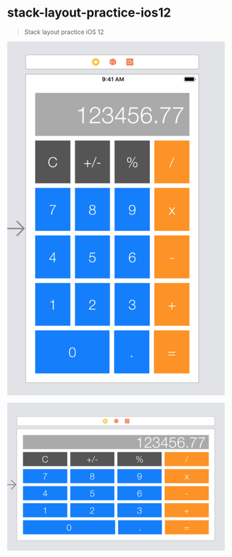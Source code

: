 # stack-layout-practice-ios12
> Stack layout practice iOS 12

![vertical](https://github.com/solairerove/stack-layout-practice-ios12/blob/master/images/Screen%20Shot%202019-05-23%20at%2010.46.03%20PM.png)

![horizontal](https://github.com/solairerove/stack-layout-practice-ios12/blob/master/images/Screen%20Shot%202019-05-23%20at%2010.46.12%20PM.png)
